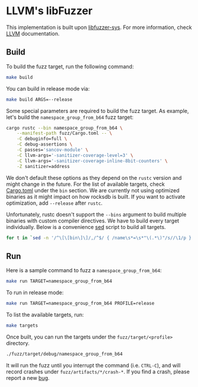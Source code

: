 # LLVM's libFuzzer

This implementation is built upon [libfuzzer-sys](https://crates.io/crates/libfuzzer-sys). For more information, check [LLVM](https://llvm.org/docs/LibFuzzer.html) documentation.

## Build

To build the fuzz target, run the following command:

```sh
make build
```

You can build in release mode via:

```sh
make build ARGS=--release
```

Some special parameters are required to build the fuzz target. As example, let's build the `namespace_group_from_b64` fuzz target:

```sh
cargo rustc --bin namespace_group_from_b64 \
    --manifest-path fuzz/Cargo.toml -- \
    -C debuginfo=full \
    -C debug-assertions \
    -C passes='sancov-module' \
    -C llvm-args='-sanitizer-coverage-level=3' \
    -C llvm-args='-sanitizer-coverage-inline-8bit-counters' \
    -Z sanitizer=address
```

We don't default these options as they depend on the `rustc` version and might change in the future. For the list of available targets, check [Cargo.toml](./fuzz/Cargo.toml) under the `bin` section. We are currently not using optimized binaries as it might impact on how rocksdb is built. If you want to activate optimization, add `--release` after `rustc`.

Unfortunately, rustc doesn't support the `--bins` argument to build multiple binaries with custom compiler directives. We have to build every target individually. Below is a convenience [sed](https://www.gnu.org/software/sed/) script to build all targets.

```sh
for t in `sed -n '/^\[\[bin\]\]/,/^$/ { /name\s*=\s*"\(.*\)"/s//\1/p }' fuzz/Cargo.toml` ; do cargo rustc --bin $t --manifest-path fuzz/Cargo.toml -- -C debuginfo=full -C debug-assertions -C passes='sancov-module' -C llvm-args='-sanitizer-coverage-level=3' -C llvm-args='-sanitizer-coverage-inline-8bit-counters' -Z sanitizer=address ; done
```

## Run

Here is a sample command to fuzz a `namespace_group_from_b64`:

```sh
make run TARGET=namespace_group_from_b64
```

To run in release mode:

```sh
make run TARGET=namespace_group_from_b64 PROFILE=release
```

To list the available targets, run:

```sh
make targets
```

Once built, you can run the targets under the `fuzz/target/<profile>` directory.

```sh
./fuzz/target/debug/namespace_group_from_b64
```

It will run the fuzz until you interrupt the command (i.e. `CTRL-C`), and will record crashes under `fuzz/artifacts/*/crash-*`. If you find a crash, please report a new [bug](https://github.com/Sovereign-Labs/sovereign-sdk/issues/new?assignees=&labels=&projects=&template=bug_report.md&title=).
